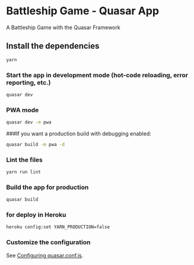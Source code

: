 # Battleship Game - Quasar App

A Battleship Game with the Quasar Framework

## Install the dependencies
```bash
yarn
```

### Start the app in development mode (hot-code reloading, error reporting, etc.)
```bash
quasar dev
```
### PWA mode
```bash
quasar dev -m pwa
```
###If you want a production build with debugging enabled:
```bash
quasar build -m pwa -d
```
### Lint the files
```bash
yarn run lint
```

### Build the app for production
```bash
quasar build
```

### for deploy in Heroku
```bash
heroku config:set YARN_PRODUCTION=false
```

### Customize the configuration
See [Configuring quasar.conf.js](https://quasar.dev/quasar-cli/quasar-conf-js).

